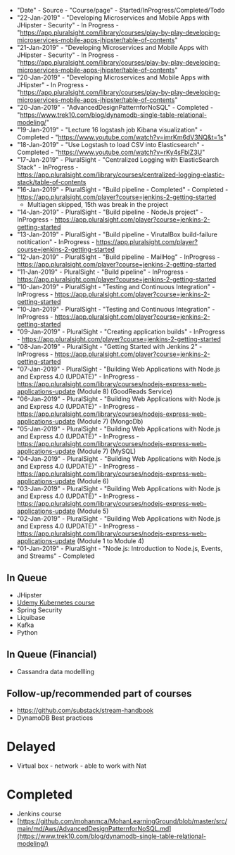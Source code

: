 * "Date" - Source - "Course/page" - Started/InProgress/Completed/Todo
* "22-Jan-2019" - "Developing Microservices and Mobile Apps with JHipster - Security" - In Progress - "https://app.pluralsight.com/library/courses/play-by-play-developing-microservices-mobile-apps-jhipster/table-of-contents"
* "21-Jan-2019" - "Developing Microservices and Mobile Apps with JHipster - Security" - In Progress - "https://app.pluralsight.com/library/courses/play-by-play-developing-microservices-mobile-apps-jhipster/table-of-contents"
* "20-Jan-2019" - "Developing Microservices and Mobile Apps with JHipster" - In Progress - "https://app.pluralsight.com/library/courses/play-by-play-developing-microservices-mobile-apps-jhipster/table-of-contents"
* "20-Jan-2019" - "AdvancedDesignPatternforNoSQL" - Completed - "https://www.trek10.com/blog/dynamodb-single-table-relational-modeling/"
* "19-Jan-2019" - "Lecture 16 logstash job Kibana visualization" - Completed - "https://www.youtube.com/watch?v=imrKm6dV3NQ&t=1s"
* "18-Jan-2019" - "Use Logstash to load CSV into Elasticsearch" - Completed - "https://www.youtube.com/watch?v=rKy4sFbIZ3U"
* "17-Jan-2019" - PluralSight - "Centralized Logging with ElasticSearch Stack" - InProgress - https://app.pluralsight.com/library/courses/centralized-logging-elastic-stack/table-of-contents
* "16-Jan-2019" - PluralSight - "Build pipeline - Completed" - Completed - https://app.pluralsight.com/player?course=jenkins-2-getting-started
  * Multiagen skipped, 15th was break in the project
* "14-Jan-2019" - PluralSight - "Build pipeline - NodeJs project" - InProgress - https://app.pluralsight.com/player?course=jenkins-2-getting-started
* "13-Jan-2019" - PluralSight - "Build pipeline - VirutalBox build-failure notitication" - InProgress - https://app.pluralsight.com/player?course=jenkins-2-getting-started
* "12-Jan-2019" - PluralSight - "Build pipeline - MailHog" - InProgress - https://app.pluralsight.com/player?course=jenkins-2-getting-started
* "11-Jan-2019" - PluralSight - "Build pipeline" - InProgress - https://app.pluralsight.com/player?course=jenkins-2-getting-started
* "10-Jan-2019" - PluralSight - "Testing and Continuous Integration" - InProgress - https://app.pluralsight.com/player?course=jenkins-2-getting-started
* "10-Jan-2019" - PluralSight - "Testing and Continuous Integration" - InProgress - https://app.pluralsight.com/player?course=jenkins-2-getting-started
* "09-Jan-2019" - PluralSight - "Creating application builds" - InProgress - https://app.pluralsight.com/player?course=jenkins-2-getting-started
* "08-Jan-2019" - PluralSight - "Getting Started with Jenkins 2" - InProgress - https://app.pluralsight.com/player?course=jenkins-2-getting-started
* "07-Jan-2019" - PluralSight - "Building Web Applications with Node.js and Express 4.0 (UPDATE)" - InProgress - https://app.pluralsight.com/library/courses/nodejs-express-web-applications-update  (Module 8) (GoodReads Service)
* "06-Jan-2019" - PluralSight - "Building Web Applications with Node.js and Express 4.0 (UPDATE)" - InProgress - https://app.pluralsight.com/library/courses/nodejs-express-web-applications-update  (Module 7) (MongoDb)
* "05-Jan-2019" - PluralSight - "Building Web Applications with Node.js and Express 4.0 (UPDATE)" - InProgress - https://app.pluralsight.com/library/courses/nodejs-express-web-applications-update  (Module 7) (MySQL)
* "04-Jan-2019" - PluralSight - "Building Web Applications with Node.js and Express 4.0 (UPDATE)" - InProgress - https://app.pluralsight.com/library/courses/nodejs-express-web-applications-update  (Module 6)
* "03-Jan-2019" - PluralSight - "Building Web Applications with Node.js and Express 4.0 (UPDATE)" - InProgress - https://app.pluralsight.com/library/courses/nodejs-express-web-applications-update  (Module 5)
* "02-Jan-2019" - PluralSight - "Building Web Applications with Node.js and Express 4.0 (UPDATE)" - InProgress - https://app.pluralsight.com/library/courses/nodejs-express-web-applications-update (Module 1 to Module 4)
* "01-Jan-2019" - PluralSight - "Node.js: Introduction to Node.js, Events, and Streams" - Completed



## In Queue
* JHipster
* [Udemy Kubernetes course](https://www.udemy.com/learn-devops-the-complete-kubernetes-course/?couponCode=KUBERNETES_GITHUB)
* Spring Security
* Liquibase
* Kafka
* Python

## In Queue (Financial)
* Cassandra data modellling


## Follow-up/recommended part of courses
* https://github.com/substack/stream-handbook
* DynamoDB Best practices

# Delayed
* Virtual box - network - able to work with Nat

# Completed
* Jenkins course
* [https://github.com/mohanmca/MohanLearningGround/blob/master/src/main/md/Aws/AdvancedDesignPatternforNoSQL.md](https://www.trek10.com/blog/dynamodb-single-table-relational-modeling/)

